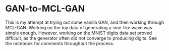 # GAN-to-MCL-GAN

This is my attempt at trying out some vanilla GAN, and then working through MCL-GAN.
Working on the toy data of generating a sine-like wave was simple enough. However, working on the MNIST digits data set proved difficult, as the generator often did not converge to producing digits. See the notebook for comments throughout the process.